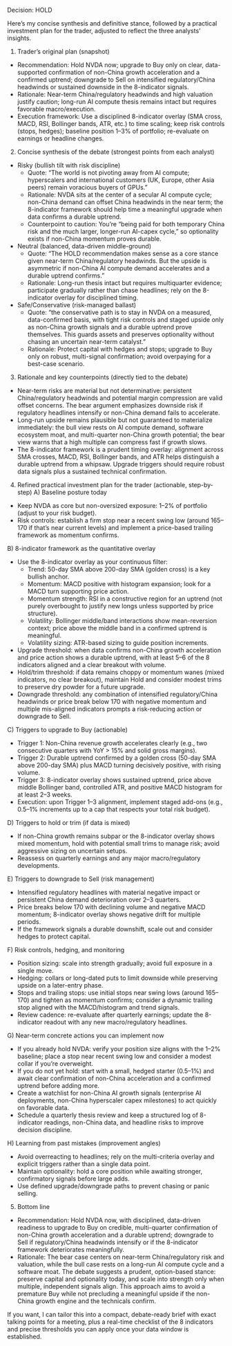 Decision: HOLD

Here’s my concise synthesis and definitive stance, followed by a practical investment plan for the trader, adjusted to reflect the three analysts’ insights.

1) Trader’s original plan (snapshot)
- Recommendation: Hold NVDA now; upgrade to Buy only on clear, data-supported confirmation of non-China growth acceleration and a confirmed uptrend; downgrade to Sell on intensified regulatory/China headwinds or sustained downside in the 8-indicator signals.
- Rationale: Near-term China/regulatory headwinds and high valuation justify caution; long-run AI compute thesis remains intact but requires favorable macro/execution.
- Execution framework: Use a disciplined 8-indicator overlay (SMA cross, MACD, RSI, Bollinger bands, ATR, etc.) to time scaling; keep risk controls (stops, hedges); baseline position 1–3% of portfolio; re-evaluate on earnings or headline changes.

2) Concise synthesis of the debate (strongest points from each analyst)
- Risky (bullish tilt with risk discipline)
  - Quote: “The world is not pivoting away from AI compute; hyperscalers and international customers (UK, Europe, other Asia peers) remain voracious buyers of GPUs.” 
  - Rationale: NVDA sits at the center of a secular AI compute cycle; non-China demand can offset China headwinds in the near term; the 8-indicator framework should help time a meaningful upgrade when data confirms a durable uptrend.
  - Counterpoint to caution: You’re “being paid for both temporary China risk and the much larger, longer-run AI-capex cycle,” so optionality exists if non-China momentum proves durable.
- Neutral (balanced, data-driven middle-ground)
  - Quote: “The HOLD recommendation makes sense as a core stance given near-term China/regulatory headwinds. But the upside is asymmetric if non-China AI compute demand accelerates and a durable uptrend confirms.”
  - Rationale: Long-run thesis intact but requires multiquarter evidence; participate gradually rather than chase headlines; rely on the 8-indicator overlay for disciplined timing.
- Safe/Conservative (risk-managed ballast)
  - Quote: “the conservative path is to stay in NVDA on a measured, data-confirmed basis, with tight risk controls and staged upside only as non-China growth signals and a durable uptrend prove themselves. This guards assets and preserves optionality without chasing an uncertain near-term catalyst.”
  - Rationale: Protect capital with hedges and stops; upgrade to Buy only on robust, multi-signal confirmation; avoid overpaying for a best-case scenario.

3) Rationale and key counterpoints (directly tied to the debate)
- Near-term risks are material but not determinative: persistent China/regulatory headwinds and potential margin compression are valid offset concerns. The bear argument emphasizes downside risk if regulatory headlines intensify or non-China demand fails to accelerate.
- Long-run upside remains plausible but not guaranteed to materialize immediately: the bull view rests on AI compute demand, software ecosystem moat, and multi-quarter non-China growth potential; the bear view warns that a high multiple can compress fast if growth slows.
- The 8-indicator framework is a prudent timing overlay: alignment across SMA crosses, MACD, RSI, Bollinger bands, and ATR helps distinguish a durable uptrend from a whipsaw. Upgrade triggers should require robust data signals plus a sustained technical confirmation.

4) Refined practical investment plan for the trader (actionable, step-by-step)
A) Baseline posture today
- Keep NVDA as core but non-oversized exposure: 1–2% of portfolio (adjust to your risk budget).
- Risk controls: establish a firm stop near a recent swing low (around 165–170 if that’s near current levels) and implement a price-based trailing framework as momentum confirms.

B) 8-indicator framework as the quantitative overlay
- Use the 8-indicator overlay as your continuous filter:
  - Trend: 50-day SMA above 200-day SMA (golden cross) is a key bullish anchor.
  - Momentum: MACD positive with histogram expansion; look for a MACD turn supporting price action.
  - Momentum strength: RSI in a constructive region for an uptrend (not purely overbought to justify new longs unless supported by price structure).
  - Volatility: Bollinger middle/band interactions show mean-reversion context; price above the middle band in a confirmed uptrend is meaningful.
  - Volatility sizing: ATR-based sizing to guide position increments.
- Upgrade threshold: when data confirms non-China growth acceleration and price action shows a durable uptrend, with at least 5–6 of the 8 indicators aligned and a clear breakout with volume.
- Hold/trim threshold: if data remains choppy or momentum wanes (mixed indicators, no clear breakout), maintain Hold and consider modest trims to preserve dry powder for a future upgrade.
- Downgrade threshold: any combination of intensified regulatory/China headwinds or price break below 170 with negative momentum and multiple mis-aligned indicators prompts a risk-reducing action or downgrade to Sell.

C) Triggers to upgrade to Buy (actionable)
- Trigger 1: Non-China revenue growth accelerates clearly (e.g., two consecutive quarters with YoY > 15% and solid gross margins).
- Trigger 2: Durable uptrend confirmed by a golden cross (50-day SMA above 200-day SMA) plus MACD turning decisively positive, with rising volume.
- Trigger 3: 8-indicator overlay shows sustained uptrend, price above middle Bollinger band, controlled ATR, and positive MACD histogram for at least 2–3 weeks.
- Execution: upon Trigger 1–3 alignment, implement staged add-ons (e.g., 0.5–1% increments up to a cap that respects your total risk budget).

D) Triggers to hold or trim (if data is mixed)
- If non-China growth remains subpar or the 8-indicator overlay shows mixed momentum, hold with potential small trims to manage risk; avoid aggressive sizing on uncertain setups.
- Reassess on quarterly earnings and any major macro/regulatory developments.

E) Triggers to downgrade to Sell (risk management)
- Intensified regulatory headlines with material negative impact or persistent China demand deterioration over 2–3 quarters.
- Price breaks below 170 with declining volume and negative MACD momentum; 8-indicator overlay shows negative drift for multiple periods.
- If the framework signals a durable downshift, scale out and consider hedges to protect capital.

F) Risk controls, hedging, and monitoring
- Position sizing: scale into strength gradually; avoid full exposure in a single move.
- Hedging: collars or long-dated puts to limit downside while preserving upside on a later-entry phase.
- Stops and trailing stops: use initial stops near swing lows (around 165–170) and tighten as momentum confirms; consider a dynamic trailing stop aligned with the MACD/histogram and trend signals.
- Review cadence: re-evaluate after quarterly earnings; update the 8-indicator readout with any new macro/regulatory headlines.

G) Near-term concrete actions you can implement now
- If you already hold NVDA: verify your position size aligns with the 1–2% baseline; place a stop near recent swing low and consider a modest collar if you’re overweight.
- If you do not yet hold: start with a small, hedged starter (0.5–1%) and await clear confirmation of non-China acceleration and a confirmed uptrend before adding more.
- Create a watchlist for non-China AI growth signals (enterprise AI deployments, non-China hyperscaler capex milestones) to act quickly on favorable data.
- Schedule a quarterly thesis review and keep a structured log of 8-indicator readings, non-China data, and headline risks to improve decision discipline.

H) Learning from past mistakes (improvement angles)
- Avoid overreacting to headlines; rely on the multi-criteria overlay and explicit triggers rather than a single data point.
- Maintain optionality: hold a core position while awaiting stronger, confirmatory signals before large adds.
- Use defined upgrade/downgrade paths to prevent chasing or panic selling.

5) Bottom line
- Recommendation: Hold NVDA now, with disciplined, data-driven readiness to upgrade to Buy on credible, multi-quarter confirmation of non-China growth acceleration and a durable uptrend; downgrade to Sell if regulatory/China headwinds intensify or if the 8-indicator framework deteriorates meaningfully.
- Rationale: The bear case centers on near-term China/regulatory risk and valuation, while the bull case rests on a long-run AI compute cycle and a software moat. The debate suggests a prudent, option-based stance: preserve capital and optionality today, and scale into strength only when multiple, independent signals align. This approach aims to avoid a premature Buy while not precluding a meaningful upside if the non-China growth engine and the technicals confirm.

If you want, I can tailor this into a compact, debate-ready brief with exact talking points for a meeting, plus a real-time checklist of the 8 indicators and precise thresholds you can apply once your data window is established.